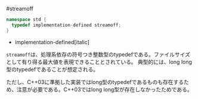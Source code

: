 #streamoff
```cpp
namespace std {
  typedef implementation-defined streamoff;
}
```
* implementation-defined[italic]

`streamoff`は、処理系依存の符号つき整数型のtypedefである。ファイルサイズとして有り得る最大値を表現できることとされている。
典型的には、long long型のtypedefであることが想定される。

ただし、C++03に準拠した実装ではlong型のtypedefであるものも存在するため、注意が必要である。C++03ではlong long型が存在しなかったためである。
